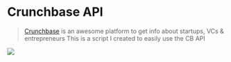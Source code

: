 # Crunchbase API 
> [Crunchbase](https://www.crunchbase.com/#/home/index) is an awesome platform to get info about startups, VCs & entrepreneurs 
This is a script I created to easily use the CB API <br>


![](https://res.cloudinary.com/crunchbase-production/image/upload/v1486408487/j5crrij92cjtvrnpaigj.jpg)
